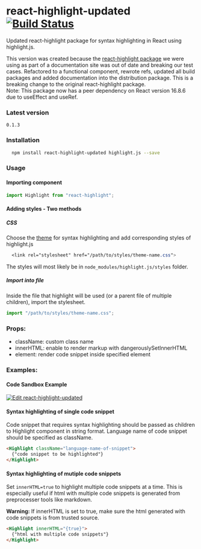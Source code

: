 # react-highlight-updated [![Build Status](https://travis-ci.org/vannya/react-highlight-updated.svg?branch=master)](https://travis-ci.org/vannya/react-highlight-updated)

Updated react-highlight package for syntax highlighting in React using highlight.js.  

This version was created because the [react-highlight package](https://github.com/akiran/react-highlight/) we were using as part of a documentation site was out of date and breaking our test cases. Refactored to a functional component, rewrote refs, updated all build packages and added documentation into the distribution package. This is a breaking change to the original react-highlight package.  
Note: This package now has a peer dependency on React version 16.8.6 due to useEffect and useRef.  

### Latest version

`0.1.3`

### Installation

```bash
  npm install react-highlight-updated highlight.js --save
```

### Usage

#### Importing component

```js
import Highlight from "react-highlight";
```

#### Adding styles - Two methods

##### **CSS**

Choose the [theme](https://highlightjs.org/static/demo/) for syntax highlighting and add corresponding styles of highlight.js

```css
  <link rel="stylesheet" href="/path/to/styles/theme-name.css">
```

The styles will most likely be in `node_modules/highlight.js/styles` folder.

##### **Import into file**

Inside the file that highlight will be used (or a parent file of multiple children), import the stylesheet.

```js
import "/path/to/styles/theme-name.css";
```

### Props:

- className: custom class name
- innerHTML: enable to render markup with dangerouslySetInnerHTML
- element: render code snippet inside specified element

### Examples:

#### Code Sandbox Example

[![Edit react-highlight-updated](https://codesandbox.io/static/img/play-codesandbox.svg)](https://codesandbox.io/s/laughing-swanson-euuss?fontsize=14)

#### Syntax highlighting of single code snippet

Code snippet that requires syntax highlighting should be passed as children to Highlight component in string format. Language name of code snippet should be specified as className.

```html
<Highlight className="language-name-of-snippet">
  {"code snippet to be highlighted"}
</Highlight>
```

#### Syntax highlighting of mutiple code snippets

Set `innerHTML=true` to highlight multiple code snippets at a time.
This is especially useful if html with multiple code snippets is generated from preprocesser tools like markdown.

**Warning:** If innerHTML is set to true, make sure the html generated with code snippets is from trusted source.

```html
<Highlight innerHTML="{true}">
  {"html with multiple code snippets"}
</Highlight>
```
